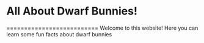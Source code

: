 # All About Dwarf Bunnies!
==========================
Welcome to this website! Here you can learn some fun facts about dwarf bunnies


#
